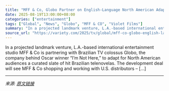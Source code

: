 ```yaml
---
title: "MFF & Co, Globo Partner on English-Language North American Adaptations of Smash Hit Telenovelas (EXCLUSIVE)"
date: 2025-08-19T13:00:00+08:00
categories: ["entertainment"]
tags: ["Global", "News", "Globo", "MFF & CO", "Violet Films"]
summary: "In a projected landmark venture, L.A.-based international entertainment studio MFF &#38; Co is partnering with Brazilian TV colossus Globo, the company behind Oscar winner “I’m Not Here,” to adapt for"
source_url: "https://variety.com/2025/tv/global/mff-co-globo-english-language-north-america-1236492549/"
---
```


In a projected landmark venture, L.A.-based international entertainment studio MFF &#38; Co is partnering with Brazilian TV colossus Globo, the company behind Oscar winner “I’m Not Here,” to adapt for North American audiences a curated slate of hit Brazilian telenovelas. The development deal will see MFF &#38; Co shopping and working with U.S. distributors – [&#8230;]

---

*来源: [原文链接](https://variety.com/2025/tv/global/mff-co-globo-english-language-north-america-1236492549/)*
